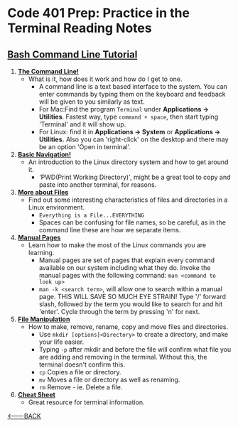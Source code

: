 # Code 401 Prep: Practice in the Terminal Reading Notes

## [Bash Command Line Tutorial](https://ryanstutorials.net/linuxtutorial/)

1. **[The Command Line!](https://ryanstutorials.net/linuxtutorial/commandline.php)**
   - What is it, how does it work and how do I get to one.
     - A command line is a text based interface to the system. You can enter commands by typing them on the keyboard and feedback will be given to you similarly as text.
     - For Mac:Find the program `Terminal` under **Applications -> Utilities**. Fastest way, type `command + space`, then start typing 'Terminal' and it will show up.
     - For Linux: find it in **Applications -> System** or **Applications -> Utilities.** Also you can 'right-click' on the desktop and there may be an option 'Open in terminal'.
2. **[Basic Navigation!](https://ryanstutorials.net/linuxtutorial/navigation.php)**
   - An introduction to the Linux directory system and how to get around it.
     - 'PWD(Print Working Directory)', might be a great tool to copy and paste into another terminal, for reasons.
3. **[More about Files](https://ryanstutorials.net/linuxtutorial/aboutfiles.php)**
   - Find out some interesting characteristics of files and directories in a Linux environment.
     - `Everything is a File...EVERYTHING`
     - Spaces can be confusing for file names, so be careful, as in the command line these are how we separate items.
4. **[Manual Pages](https://ryanstutorials.net/linuxtutorial/manual.php)**
   - Learn how to make the most of the Linux commands you are learning.
     - Manual pages are set of pages that explain every command available on our system including what they do. Invoke the manual pages with the following command: `man <command to look up>`
     - `man -k <search term>`, will allow one to search within a manual page. THIS WILL SAVE SO MUCH EYE STRAIN! Type '/' forward slash, followed by the term you would like to search for and hit 'enter'. Cycle through the term by pressing 'n' for next.
5. **[File Manipulation](https://ryanstutorials.net/linuxtutorial/filemanipulation.php)**
   - How to make, remove, rename, copy and move files and directories.
     - Use `mkdir [options]<Directory>` to create a directory, and make your life easier.
     - Typing `-p` after mkdir and before the file will confirm what file you are adding and removing in the terminal. Without this, the terminal doesn't confirm this.
     - `cp` Copies a file or directory.
     - `mv` Moves a file or directory as well as renaming.
     - `rm` Remove - ie. Delete a file.
6. **[Cheat Sheet](https://ryanstutorials.net/linuxtutorial/cheatsheet.php)**
   - Great resource for terminal information.

[<---BACK](README.md)
